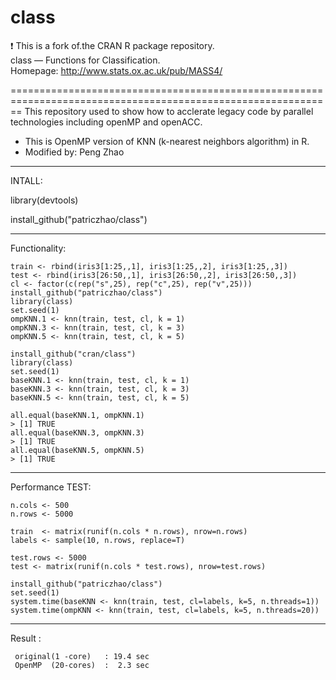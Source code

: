 # class
:exclamation: This is a fork of.the CRAN R package repository.  class — Functions for Classification.
Homepage: http://www.stats.ox.ac.uk/pub/MASS4/  

==============================================================================================================
This repository used to show how to acclerate legacy code by parallel technologies including openMP and openACC.
- This is OpenMP version of KNN (k-nearest neighbors algorithm) in R.
- Modified by: Peng Zhao

------------------------------------------------------------------------------------------------------------
INTALL:

library(devtools)

install_github("patriczhao/class")

-----------------------------------------------------------------------------------------------------------
Functionality:
    
    train <- rbind(iris3[1:25,,1], iris3[1:25,,2], iris3[1:25,,3])
    test <- rbind(iris3[26:50,,1], iris3[26:50,,2], iris3[26:50,,3])
    cl <- factor(c(rep("s",25), rep("c",25), rep("v",25)))
    install_github("patriczhao/class")
    library(class)
    set.seed(1)
    ompKNN.1 <- knn(train, test, cl, k = 1)
    ompKNN.3 <- knn(train, test, cl, k = 3)
    ompKNN.5 <- knn(train, test, cl, k = 5)

    install_github("cran/class")
    library(class)
    set.seed(1)
    baseKNN.1 <- knn(train, test, cl, k = 1)
    baseKNN.3 <- knn(train, test, cl, k = 3)
    baseKNN.5 <- knn(train, test, cl, k = 5)
    
    all.equal(baseKNN.1, ompKNN.1)
    > [1] TRUE
    all.equal(baseKNN.3, ompKNN.3)
    > [1] TRUE
    all.equal(baseKNN.5, ompKNN.5)
    > [1] TRUE
    
-----------------------------------------------------------------------------------------------------------
Performance TEST:

    n.cols <- 500 
    n.rows <- 5000 
  
    train  <- matrix(runif(n.cols * n.rows), nrow=n.rows)
    labels <- sample(10, n.rows, replace=T) 

    test.rows <- 5000  
    test <- matrix(runif(n.cols * test.rows), nrow=test.rows)

    install_github("patriczhao/class")
    set.seed(1)
    system.time(baseKNN <- knn(train, test, cl=labels, k=5, n.threads=1))
    system.time(ompKNN <- knn(train, test, cl=labels, k=5, n.threads=20))
    
    
-----------------------------------------------------------------------------------------------------------
Result :

     original(1 -core)   : 19.4 sec
     OpenMP  (20-cores)  :  2.3 sec
